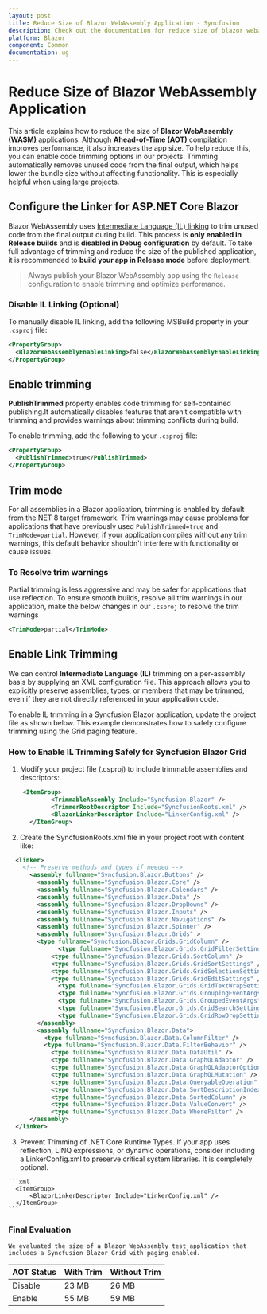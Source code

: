 ```yaml
---
layout: post
title: Reduce Size of Blazor WebAssembly Application - Syncfusion
description: Check out the documentation for reduce size of blazor webassembly application in blazor
platform: Blazor
component: Common
documentation: ug
---
```


# Reduce Size of Blazor WebAssembly Application

This article explains how to reduce the size of **Blazor WebAssembly (WASM)** applications. Although **Ahead-of-Time (AOT)** compilation improves performance, it also increases the app size. To help reduce this, you can enable code trimming options in our projects. Trimming automatically removes unused code from the final output, which helps lower the bundle size without affecting functionality. This is especially helpful when using large projects.

## Configure the Linker for ASP.NET Core Blazor

Blazor WebAssembly uses [Intermediate Language (IL) linking](https://learn.microsoft.com/en-us/aspnet/core/blazor/webassembly-build-tools-and-aot?view=aspnetcore-9.0#trim-net-il-after-ahead-of-time-aot-compilation) to trim unused code from the final output during build. This process is **only enabled in Release builds** and is **disabled in Debug configuration** by default. To take full advantage of trimming and reduce the size of the published application, it is recommended to **build your app in Release mode** before deployment.

> Always publish your Blazor WebAssembly app using the `Release` configuration to enable trimming and optimize performance.

### Disable IL Linking (Optional)

To manually disable IL linking, add the following MSBuild property in your `.csproj` file:

```xml
<PropertyGroup>
  <BlazorWebAssemblyEnableLinking>false</BlazorWebAssemblyEnableLinking>
</PropertyGroup>
```
## Enable trimming

**PublishTrimmed** property enables code trimming for self-contained publishing.It automatically disables features that aren’t compatible with trimming and provides warnings about trimming conflicts during build.

To enable trimming, add the following to your `.csproj` file:

```xml
<PropertyGroup>
  <PublishTrimmed>true</PublishTrimmed>
</PropertyGroup>
```

## Trim mode

For all assemblies in a Blazor application, trimming is enabled by default from the.NET 8 target framework. Trim warnings may cause problems for applications that have previously used `PublishTrimmed=true` and `TrimMode=partial`. However, if your application compiles without any trim warnings, this default behavior shouldn't interfere with functionality or cause issues.

### To Resolve trim warnings

Partial trimming is less aggressive and may be safer for applications that use reflection. To ensure smooth builds, resolve all trim warnings in our application, make the below changes in our `.csproj` to resolve the trim warnings

```xml
<TrimMode>partial</TrimMode>
```

## Enable Link Trimming 

We can control **Intermediate Language (IL)** trimming on a per-assembly basis by supplying an XML configuration file. This approach allows you to explicitly preserve assemblies, types, or members that may be trimmed, even if they are not directly referenced in your application code.

To enable IL trimming in a Syncfusion Blazor application, update the project file as shown below. This example demonstrates how to safely configure trimming using the Grid paging feature.

### How to Enable IL Trimming Safely for Syncfusion Blazor Grid

  1. Modify your project file (.csproj) to include trimmable assemblies and descriptors:

  ```xml
  	  <ItemGroup>
		      <TrimmableAssembly Include="Syncfusion.Blazor" />
		      <TrimmerRootDescriptor Include="SyncfusionRoots.xml" />
		      <BlazorLinkerDescriptor Include="LinkerConfig.xml" />
	    </ItemGroup>
  ```

  2. Create the SyncfusionRoots.xml file in your project root with content like:

  ```xml
    <linker>
      <!-- Preserve methods and types if needed -->
	    <assembly fullname="Syncfusion.Blazor.Buttons" />
		  <assembly fullname="Syncfusion.Blazor.Core" />
		  <assembly fullname="Syncfusion.Blazor.Calendars" />
		  <assembly fullname="Syncfusion.Blazor.Data" />
		  <assembly fullname="Syncfusion.Blazor.DropDowns" />
		  <assembly fullname="Syncfusion.Blazor.Inputs" />
		  <assembly fullname="Syncfusion.Blazor.Navigations" />
		  <assembly fullname="Syncfusion.Blazor.Spinner" />
		  <assembly fullname="Syncfusion.Blazor.Grids" >
          <type fullname="Syncfusion.Blazor.Grids.GridColumn" />
			    <type fullname="Syncfusion.Blazor.Grids.GridFilterSettings" />
    		  <type fullname="Syncfusion.Blazor.Grids.SortColumn" />
    		  <type fullname="Syncfusion.Blazor.Grids.GridSortSettings" />
    		  <type fullname="Syncfusion.Blazor.Grids.GridSelectionSettings" />
    		  <type fullname="Syncfusion.Blazor.Grids.GridEditSettings" />
			    <type fullname="Syncfusion.Blazor.Grids.GridTextWrapSettings" />
			    <type fullname="Syncfusion.Blazor.Grids.GroupingEventArgs" />
			    <type fullname="Syncfusion.Blazor.Grids.GroupedEventArgs" />
			    <type fullname="Syncfusion.Blazor.Grids.GridSearchSettings" />
			    <type fullname="Syncfusion.Blazor.Grids.GridRowDropSettings" />
		  </assembly>
		  <assembly fullname="Syncfusion.Blazor.Data">
    		<type fullname="Syncfusion.Blazor.Data.ColumnFilter" />
    		<type fullname="Syncfusion.Blazor.Data.FilterBehavior" />
			  <type fullname="Syncfusion.Blazor.Data.DataUtil" />
			  <type fullname="Syncfusion.Blazor.Data.GraphQLAdaptor" />
			  <type fullname="Syncfusion.Blazor.Data.GraphQLAdaptorOptions" />
			  <type fullname="Syncfusion.Blazor.Data.GraphQLMutation" />
			  <type fullname="Syncfusion.Blazor.Data.QueryableOperation" />
			  <type fullname="Syncfusion.Blazor.Data.SortDescriptionIndex" />
			  <type fullname="Syncfusion.Blazor.Data.SortedColumn" />
			  <type fullname="Syncfusion.Blazor.Data.ValueConvert" />
			  <type fullname="Syncfusion.Blazor.Data.WhereFilter" />
  		</assembly>
    </linker>
  ```
  3. Prevent Trimming of .NET Core Runtime Types. If your app uses reflection, LINQ expressions, or dynamic operations, consider including a LinkerConfig.xml to preserve critical system libraries. It is completely optional.

    ```xml
      <ItemGroup>
          <BlazorLinkerDescriptor Include="LinkerConfig.xml" />
      </ItemGroup>
    ```
### Final Evaluation
    We evaluated the size of a Blazor WebAssembly test application that includes a Syncfusion Blazor Grid with paging enabled.

|   AOT Status          | With Trim            | Without Trim         |
|-----------------------|----------------------|----------------------|
|   Disable             |     23 MB            |    26 MB             |
|   Enable              |     55 MB            |    59 MB             |


